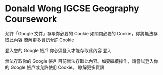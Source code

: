 # Donald Wong IGCSE Geography Coursework

允許「Google 文件」存取你必要的 Cookie
如關閉必要的 Cookie，你將無法存取此內容
瞭解更多資訊允許 Cookie

登入您的 Google 帳戶
你必須登入才能存取此內容
登入

無法存取你的 Google 帳戶
目前無法存取此內容。如要繼續操作，請嘗試登入你的 Google 帳戶或允許使用 Cookie。
瞭解更多資訊